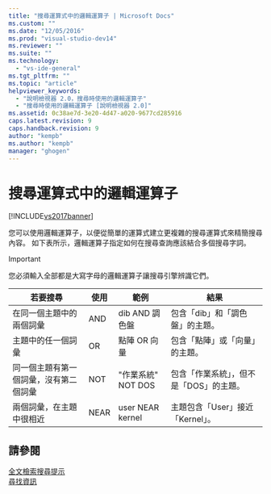 ```yaml
---
title: "搜尋運算式中的邏輯運算子 | Microsoft Docs"
ms.custom: ""
ms.date: "12/05/2016"
ms.prod: "visual-studio-dev14"
ms.reviewer: ""
ms.suite: ""
ms.technology: 
  - "vs-ide-general"
ms.tgt_pltfrm: ""
ms.topic: "article"
helpviewer_keywords: 
  - "說明檢視器 2.0，搜尋時使用的邏輯運算子"
  - "搜尋時使用的邏輯運算子 [說明檢視器 2.0]"
ms.assetid: 0c38ae7d-3e20-4d47-a020-9677cd285916
caps.latest.revision: 9
caps.handback.revision: 9
author: "kempb"
ms.author: "kempb"
manager: "ghogen"
---
```

# 搜尋運算式中的邏輯運算子
[!INCLUDE[vs2017banner](../code-quality/includes/vs2017banner.md)]

您可以使用邏輯運算子，以便從簡單的運算式建立更複雜的搜尋運算式來精簡搜尋內容。  如下表所示，邏輯運算子指定如何在搜尋查詢應該結合多個搜尋字詞。  
  
> [!IMPORTANT]
>  您必須輸入全部都是大寫字母的邏輯運算子讓搜尋引擎辨識它們。  
  
|若要搜尋|使用|範例|結果|  
|----------|--------|--------|--------|  
|在同一個主題中的兩個詞彙|AND|dib AND 調色盤|包含「dib」和「調色盤」的主題。|  
|主題中的任一個詞彙|OR|點陣 OR 向量|包含「點陣」或「向量」的主題。|  
|同一個主題有第一個詞彙，沒有第二個詞彙|NOT|"作業系統" NOT DOS|包含「作業系統」，但不是「DOS」的主題。|  
|兩個詞彙，在主題中很相近|NEAR|user NEAR kernel|主題包含「User」接近「Kernel」。|  
  
## 請參閱  
 [全文檢索搜尋提示](../ide/full-text-search-tips.md)   
 [尋找資訊](../ide/locate-information.md)